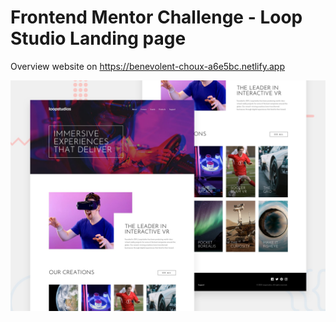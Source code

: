# Frontend Mentor Challenge - Loop Studio Landing page

Overview website on https://benevolent-choux-a6e5bc.netlify.app

![Design preview for the Loop Studio page](./images/loopStudio.jpg)
